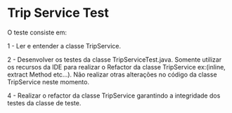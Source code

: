 # Trip Service Test

O teste consiste em:

1 - Ler e entender a classe TripService.

2 - Desenvolver os testes da classe TripServiceTest.java.
    Somente utilizar os recursos da IDE para realizar o Refactor da classe TripService ex:(inline, extract Method etc...).
    Não realizar otras alterações no código da classe TripService neste momento.

4 - Realizar o refactor da classe TripService garantindo a integridade dos testes da classe de teste.
